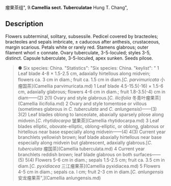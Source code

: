 瘤果茶组",
9.**Camellia sect. Tuberculatae** Hung T. Chang",

## Description
Flowers subterminal, solitary, subsessile. Pedicel covered by bracteoles; bracteoles and sepals imbricate, ± caducous after anthesis, crustaceous, margin scarious. Petals white or rarely red. Stamens glabrous; outer filament whorl ± connate. Ovary tuberculate, 3-5-loculed; styles 3-5, distinct. Capsule tuberculate, 3-5-loculed, apex sunken. Seeds pilose.

> ●  Six species: China.
  "Statistics": "Six species: China.
  "keylist": "
1 Leaf blade 4-8 × 1.5-2.5 cm, adaxially hirtellous along midvein; flowers ca. 3 cm in diam.; fruit ca. 1.5 cm in diam.[*C. parvimuricata* 小瘤国茶](Camellia parvimuricata.md)
1 Leaf blade 4.5-15.5(-16) × 1.5-6 cm, adaxially glabrous; flowers 4-6 cm in diam.; fruit 1.8-3.5(-4) cm in diam——(2)
2(1) Ovary and style glabrous.[*C. ilicifolia* 冬青叶瘤果茶](Camellia ilicifolia.md)
2 Ovary and style tomentose or villous (sometimes glabrous in *C. tuberculata* and *C. anlungensis*)——(3)
3(2) Leaf blades oblong to lanceolate, abaxially sparsely pilose along midvein.[*C. rhytidocarpa* 皱果茶](Camellia rhytidocarpa.md)
3 Leaf blades elliptic, obovate-elliptic, oblong-elliptic, or oblong, glabrous or hirtellous near base especially along midvein——(4)
4(3) Current year branchlets yellowish brown; leaf blade abaxially hirtellous near base especially along midvein but glabrescent, adaxially glabrous.[*C. tuberculata* 瘤国茶](Camellia tuberculata.md)
4 Current year branchlets reddish brown; leaf blade glabrous on both surfaces——(5)
5(4) Flowers 5-6 cm in diam.; sepals 1.5-2.5 cm; fruit ca. 3.5 cm in diam.[*C. pyxidiacea* 三江瘤果茶](Camellia pyxidiacea.md)
5 Flowers 4-5 cm in diam.; sepals ca. l cm; fruit 2-3 cm in diam.[*C. anlungensis* 安龙瘤果茶",](Camellia anlungensis.md)
